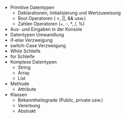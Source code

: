 - Primitive Datentypen
	- Deklarationen, Initialisierung und Wertzuweisung
	- Bool Operatoren ( <, ||, && usw.)
	- Zahlen Operatoren (+, -, *, /, %)
- Aus- und Eingaben in der Konsole
- Datentypen Umwandlung
- if-else Verzweigung
- switch-Case Verzweigung
- While Schleife
-  for Schleife
- Komplexe Datentypen
	- String
	- Array
	- List
- Methode
	- Attribute
- Klassen
	- Bekanntheitsgrade (Public, private usw.)
	- Vererbung
	- Abstrakt
